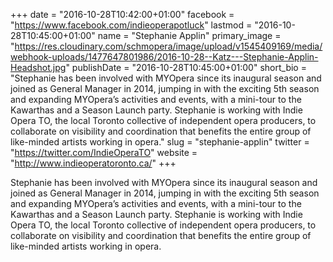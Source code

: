 +++
date = "2016-10-28T10:42:00+01:00"
facebook = "https://www.facebook.com/indieoperapotluck"
lastmod = "2016-10-28T10:45:00+01:00"
name = "Stephanie Applin"
primary_image = "https://res.cloudinary.com/schmopera/image/upload/v1545409169/media/webhook-uploads/1477647801986/2016-10-28--Katz---Stephanie-Applin-Headshot.jpg"
publishDate = "2016-10-28T10:45:00+01:00"
short_bio = "Stephanie has been involved with MYOpera since its inaugural season and joined as General Manager in 2014, jumping in with the exciting 5th season and expanding MYOpera’s activities and events, with a mini-tour to the Kawarthas and a Season Launch party. Stephanie is working with Indie Opera TO, the local Toronto collective of independent opera producers, to collaborate on visibility and coordination that benefits the entire group of like-minded artists working in opera."
slug = "stephanie-applin"
twitter = "https://twitter.com/IndieOperaTO"
website = "http://www.indieoperatoronto.ca/"
+++

Stephanie has been involved with MYOpera since its inaugural season and joined as General Manager in 2014, jumping in with the exciting 5th season and expanding MYOpera’s activities and events, with a mini-tour to the Kawarthas and a Season Launch party. Stephanie is working with Indie Opera TO, the local Toronto collective of independent opera producers, to collaborate on visibility and coordination that benefits the entire group of like-minded artists working in opera.
